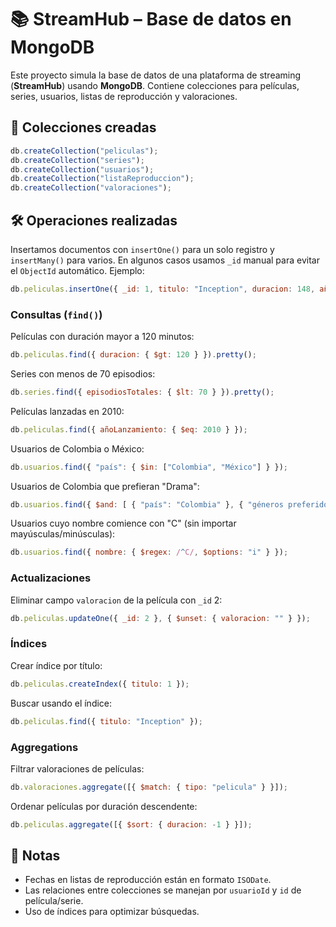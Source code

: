 # 📚 StreamHub – Base de datos en MongoDB

Este proyecto simula la base de datos de una plataforma de streaming (**StreamHub**) usando **MongoDB**. Contiene colecciones para películas, series, usuarios, listas de reproducción y valoraciones.  

## 📂 Colecciones creadas
```js
db.createCollection("peliculas");
db.createCollection("series");
db.createCollection("usuarios");
db.createCollection("listaReproduccion");
db.createCollection("valoraciones");
```

## 🛠 Operaciones realizadas

Insertamos documentos con `insertOne()` para un solo registro y `insertMany()` para varios. En algunos casos usamos `_id` manual para evitar el `ObjectId` automático. Ejemplo:
```js
db.peliculas.insertOne({ _id: 1, titulo: "Inception", duracion: 148, añoLanzamiento: 2010, genero: ["Ciencia ficción", "Acción"], reparto: ["Leonardo Di Caprio", "Cillian Murphy", "Joseph Gordon-Levitt", "Tom Hardy", "Elliot Page"] });
```

### Consultas (`find()`)
Películas con duración mayor a 120 minutos:
```js
db.peliculas.find({ duracion: { $gt: 120 } }).pretty();
```
Series con menos de 70 episodios:
```js
db.series.find({ episodiosTotales: { $lt: 70 } }).pretty();
```
Películas lanzadas en 2010:
```js
db.peliculas.find({ añoLanzamiento: { $eq: 2010 } });
```
Usuarios de Colombia o México:
```js
db.usuarios.find({ "país": { $in: ["Colombia", "México"] } });
```
Usuarios de Colombia que prefieran "Drama":
```js
db.usuarios.find({ $and: [ { "país": "Colombia" }, { "géneros preferidos": "Drama" } ] });
```
Usuarios cuyo nombre comience con "C" (sin importar mayúsculas/minúsculas):
```js
db.usuarios.find({ nombre: { $regex: /^C/, $options: "i" } });
```

### Actualizaciones
Eliminar campo `valoracion` de la película con `_id` 2:
```js
db.peliculas.updateOne({ _id: 2 }, { $unset: { valoracion: "" } });
```

### Índices
Crear índice por título:
```js
db.peliculas.createIndex({ titulo: 1 });
```
Buscar usando el índice:
```js
db.peliculas.find({ titulo: "Inception" });
```

### Aggregations
Filtrar valoraciones de películas:
```js
db.valoraciones.aggregate([{ $match: { tipo: "pelicula" } }]);
```
Ordenar películas por duración descendente:
```js
db.peliculas.aggregate([{ $sort: { duracion: -1 } }]);
```

## 📌 Notas
- Fechas en listas de reproducción están en formato `ISODate`.
- Las relaciones entre colecciones se manejan por `usuarioId` y `id` de película/serie.
- Uso de índices para optimizar búsquedas.
